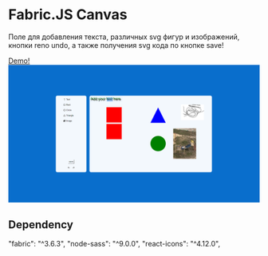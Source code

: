 # Fabric.JS Canvas

Поле для добавления текста, различных svg фигур и изображений, кнопки reno undo, а также получения svg кода по кнопке save!

[Demo!](https://leva122434325.github.io/Fabricjs/)
![Positioning Example](public/Screenshot_5.png)

## Dependency

"fabric": "^3.6.3",
"node-sass": "^9.0.0",
"react-icons": "^4.12.0",
